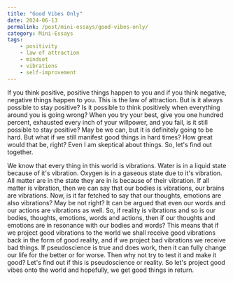 ```yaml
---
title: "Good Vibes Only"
date: 2024-06-13
permalink: /post/mini-essays/good-vibes-only/
category: Mini-Essays
tags:
    - positivity
    - law of attraction
    - mindset
    - vibrations
    - self-improvement
---
```


If you think positive, positive things happen to you and if you think negative, negative things happen to you.  This is the law of attraction. But is it always possible to stay positive? Is it possible to think positively when everything around you is going wrong? When you try your best, give you one hundred percent, exhausted every inch of your willpower, and you fail, is it still possible to stay positive? May be we can, but it is definitely going to be hard. But what if we still manifest good things in hard times? How great would that be, right? Even I am skeptical about things. So, let's find out together. 

We know that every thing in this world is vibrations. Water is in a liquid state because of it's vibration. Oxygen is in a gaseous state due to it's vibration. All matter are in the state they are in is because of their vibration. If all matter is vibration, then we can say that our bodies is vibrations, our brains are vibrations. Now, is it far fetched to say that our thoughts, emotions are also vibrations? May be not right? It can be argued that even our words and our actions are vibrations as well. So, if reality is vibrations and so is our bodies, thoughts, emotions, words and actions, then if our thoughts and emotions are in resonance with our bodies and words? This means that if we project good vibrations to the world we shall receive good vibrations back in the form of good reality, and if we project bad vibrations we receive bad things. If pseudoscience is true and does work, then it can fully change our life for the better or for worse. Then why not try to test it and make it good? Let's find out if this is pseudoscience or reality. So let's project good vibes onto the world and hopefully, we get good things in return. 